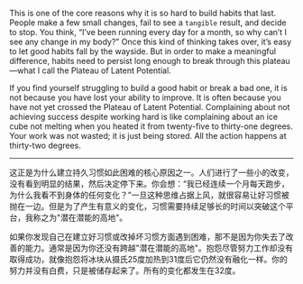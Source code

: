 This is one of the core reasons why it is so hard to build habits that
last. People make a few small changes, fail to see a `tangible` result, and
decide to stop. You think, “I’ve been running every day for a month, so
why can’t I see any change in my body?” Once this kind of thinking
takes over, it’s easy to let good habits fall by the wayside. But in order
to make a meaningful difference, habits need to persist long enough to
break through this plateau—what I call the Plateau of Latent
Potential.

If you find yourself struggling to build a good habit or break a bad
one, it is not because you have lost your ability to improve. It is often
because you have not yet crossed the Plateau of Latent Potential.
Complaining about not achieving success despite working hard is like
complaining about an ice cube not melting when you heated it from
twenty-five to thirty-one degrees. Your work was not wasted; it is just
being stored. All the action happens at thirty-two degrees.

----

这正是为什么建立持久习惯如此困难的核心原因之一。人们进行了一些小的改变，没有看到明显的结果，然后决定停下来。你会想：“我已经连续一个月每天跑步，为什么我看不到身体的任何变化？”一旦这种思维占据上风，就很容易让好习惯被抛在一边。但是为了产生有意义的变化，习惯需要持续足够长的时间以突破这个平台，我称之为"潜在潜能的高地"。

如果你发现自己在建立好习惯或改掉坏习惯方面遇到困难，那不是因为你失去了改善的能力。通常是因为你还没有跨越"潜在潜能的高地"。抱怨尽管努力工作却没有取得成功，就像抱怨将冰块从摄氏25度加热到31度后它仍然没有融化一样。你的努力并没有白费，只是被储存起来了。所有的变化都发生在32度。

